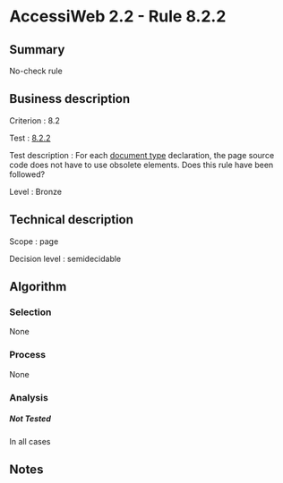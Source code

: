 # AccessiWeb 2.2 - Rule 8.2.2

## Summary

No-check rule

## Business description

Criterion : 8.2

Test :
[8.2.2](http://www.accessiweb.org/index.php/accessiweb-22-english-version.html#test-8.2.2)

Test description : For each [document
type](http://www.accessiweb.org/index.php/glossary-76.html#mDTD)
declaration, the page source code does not have to use obsolete
elements. Does this rule have been followed?

Level : Bronze

## Technical description

Scope : page

Decision level :
semidecidable

## Algorithm

### Selection

None

### Process

None

### Analysis

##### Not Tested

In all cases

## Notes


